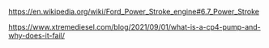 https://en.wikipedia.org/wiki/Ford_Power_Stroke_engine#6.7_Power_Stroke

https://www.xtremediesel.com/blog/2021/09/01/what-is-a-cp4-pump-and-why-does-it-fail/
